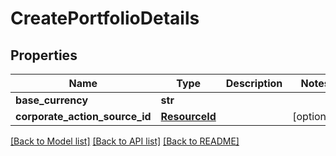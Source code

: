 # CreatePortfolioDetails

## Properties
Name | Type | Description | Notes
------------ | ------------- | ------------- | -------------
**base_currency** | **str** |  | 
**corporate_action_source_id** | [**ResourceId**](ResourceId.md) |  | [optional] 

[[Back to Model list]](../README.md#documentation-for-models) [[Back to API list]](../README.md#documentation-for-api-endpoints) [[Back to README]](../README.md)


